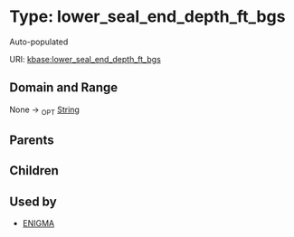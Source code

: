 
# Type: lower_seal_end_depth_ft_bgs


Auto-populated

URI: [kbase:lower_seal_end_depth_ft_bgs](http://kbase.us/lower_seal_end_depth_ft_bgs)


## Domain and Range

None ->  <sub>OPT</sub> [String](types/String.md)

## Parents


## Children


## Used by

 * [ENIGMA](ENIGMA.md)
